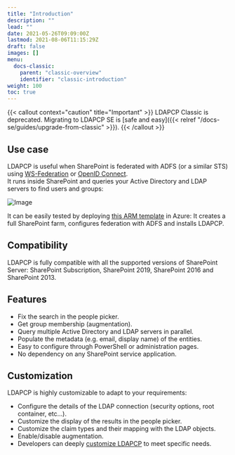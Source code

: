 ```yaml
---
title: "Introduction"
description: ""
lead: ""
date: 2021-05-26T09:09:00Z
lastmod: 2021-08-06T11:15:29Z
draft: false
images: []
menu: 
  docs-classic:
    parent: "classic-overview"
    identifier: "classic-introduction"
weight: 100
toc: true
---
```


{{< callout context="caution" title="Important" >}} LDAPCP Classic is deprecated. Migrating to LDAPCP SE is [safe and easy]({{< relref "/docs-se/guides/upgrade-from-classic" >}}). {{< /callout >}}

## Use case

LDAPCP is useful when SharePoint is federated with ADFS (or a similar STS) using [WS-Federation](https://docs.microsoft.com/sharepoint/security-for-sharepoint-server/implement-saml-based-authentication-in-sharepoint-server) or [OpenID Connect](https://docs.microsoft.com/en-us/sharepoint/security-for-sharepoint-server/oidc-1-0-authentication).  
It runs inside SharePoint and queries your Active Directory and LDAP servers to find users and groups:

![Image](images/people-picker-LDAPCP-Yvan.png "")

It can be easily tested by deploying [this ARM template](https://azure.microsoft.com/en-us/resources/templates/sharepoint-adfs/) in Azure: It creates a full SharePoint farm, configures federation with ADFS and installs LDAPCP.

## Compatibility

LDAPCP is fully compatible with all the supported versions of SharePoint Server: SharePoint Subscription, SharePoint 2019, SharePoint 2016 and SharePoint 2013.

## Features

- Fix the search in the people picker.
- Get group membership (augmentation).
- Query multiple Active Directory and LDAP servers in parallel.
- Populate the metadata (e.g. email, display name) of the entities.
- Easy to configure through PowerShell or administration pages.
- No dependency on any SharePoint service application.

## Customization

LDAPCP is highly customizable to adapt to your requirements:

- Configure the details of the LDAP connection (security options, root container, etc...).
- Customize the display of the results in the people picker.
- Customize the claim types and their mapping with the LDAP objects.
- Enable/disable augmentation.
- Developers can deeply [customize LDAPCP]( ref "for-developers" ) to meet specific needs.
